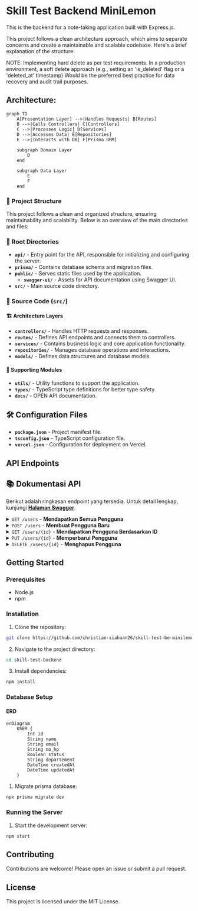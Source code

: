 # Skill Test Backend MiniLemon

This is the backend for a note-taking application built with Express.js.

This project follows a clean architecture approach, which aims to separate concerns and create a maintainable and scalable codebase. Here's a brief explanation of the structure:

NOTE: Implementing hard delete as per test requirements.
In a production environment, a soft delete approach (e.g., setting an 'is_deleted' flag or a 'deleted_at' timestamp)
Would be the preferred best practice for data recovery and audit trail purposes.

## Architecture:
```mermaid
graph TD
    A[Presentation Layer] -->|Handles Requests| B[Routes]
    B -->|Calls Controllers| C[Controllers]
    C -->|Processes Logic| D[Services]
    D -->|Accesses Data| E[Repositories]
    E -->|Interacts with DB| F[Prisma ORM]

    subgraph Domain Layer
        D
    end

    subgraph Data Layer
        E
        F
    end
```

### 📁 Project Structure  

This project follows a clean and organized structure, ensuring maintainability and scalability. Below is an overview of the main directories and files:  

### 📂 Root Directories  
- **`api/`** - Entry point for the API, responsible for initializing and configuring the server.  
- **`prisma/`** - Contains database schema and migration files.  
- **`public/`** - Serves static files used by the application.  
  - **`swagger-ui/`** - Assets for API documentation using Swagger UI.  
- **`src/`** - Main source code directory.  

### 📂 Source Code (`src/`)  
#### 🏗️ Architecture Layers  
- **`controllers/`** - Handles HTTP requests and responses.  
- **`routes/`** - Defines API endpoints and connects them to controllers.  
- **`services/`** - Contains business logic and core application functionality.  
- **`repositories/`** - Manages database operations and interactions.  
- **`models/`** - Defines data structures and database models.  

#### 🔧 Supporting Modules   
- **`utils/`** - Utility functions to support the application.  
- **`types/`** - TypeScript type definitions for better type safety.  
- **`docs/`** - OPEN API documentation.

## 🛠️ Configuration Files  
- **`package.json`** - Project manifest file.
- **`tsconfig.json`** - TypeScript configuration file.  
- **`vercel.json`** - Configuration for deployment on Vercel.  

## API Endpoints

## 📚 Dokumentasi API
Berikut adalah ringkasan endpoint yang tersedia. Untuk detail lengkap, kunjungi **[Halaman Swagger](https://skill-test-be-minilemon.vercel.app/api-docs)**.

<details>
<summary><code>GET /users</code> - <strong>Mendapatkan Semua Pengguna</strong></summary>

-   **Deskripsi:** Mengambil daftar semua pengguna yang ada di sistem.
-   **Headers:** `Authorization: Bearer <TOKEN>` (Wajib)
-   **Contoh cURL:**
    ```bash
    curl -X GET '[https://skill-test-be-minilemon.vercel.app/api/users](https://skill-test-be-minilemon.vercel.app/api/users)' \
    -H 'Authorization: Bearer <YOUR_JWT_TOKEN>'
    ```
</details>

<details>
<summary><code>POST /users</code> - <strong>Membuat Pengguna Baru</strong></summary>

-   **Deskripsi:** Mendaftarkan seorang pengguna baru ke dalam sistem.
-   **Request Body:** (`application/json`)
    ```json
    {
      "name": "John Doe",
      "email": "john.doe@example.com",
      "no_hp": "081234567890",
      "status": true,
      "departement": "Technology"
    }
    ```
-   **Contoh cURL:**
    ```bash
    curl -X POST '[https://skill-test-be-minilemon.vercel.app/api/users](https://skill-test-be-minilemon.vercel.app/api/users)' \
    -H 'Content-Type: application/json' \
    -d '{
          "name": "John Doe",
          "email": "john.doe@example.com",
          "no_hp": "081234567890",
          "status": true,
          "departement": "Technology"
        }'
    ```
</details>

<details>
<summary><code>GET /users/{id}</code> - <strong>Mendapatkan Pengguna Berdasarkan ID</strong></summary>

-   **Deskripsi:** Mengambil detail satu pengguna spesifik berdasarkan ID-nya.
-   **Headers:** `Authorization: Bearer <TOKEN>` (Wajib)
-   **Path Parameters:** `id` (integer) - ID unik dari pengguna.
-   **Contoh cURL:**
    ```bash
    curl -X GET '[https://skill-test-be-minilemon.vercel.app/api/users/1](https://skill-test-be-minilemon.vercel.app/api/users/1)' \
    -H 'Authorization: Bearer <YOUR_JWT_TOKEN>'
    ```
</details>

<details>
<summary><code>PUT /users/{id}</code> - <strong>Memperbarui Pengguna</strong></summary>

-   **Deskripsi:** Memperbarui data seorang pengguna spesifik berdasarkan ID-nya.
-   **Headers:** `Authorization: Bearer <TOKEN>` (Wajib)
-   **Path Parameters:** `id` (integer) - ID unik dari pengguna yang akan diperbarui.
-   **Request Body:** (`application/json`)
    ```json
    {
      "name": "John Doe Updated",
      "email": "john.doe.new@example.com",
      "no_hp": "081111111111",
      "status": false,
      "departement": "Marketing"
    }
    ```
-   **Contoh cURL:**
    ```bash
    curl -X PUT '[https://skill-test-be-minilemon.vercel.app/api/users/1](https://skill-test-be-minilemon.vercel.app/api/users/1)' \
    -H 'Authorization: Bearer <YOUR_JWT_TOKEN>' \
    -H 'Content-Type: application/json' \
    -d '{
          "name": "John Doe Updated",
          "status": false
        }'
    ```
</details>

<details>
<summary><code>DELETE /users/{id}</code> - <strong>Menghapus Pengguna</strong></summary>

-   **Deskripsi:** Menghapus seorang pengguna spesifik dari sistem berdasarkan ID-nya.
-   **Headers:** `Authorization: Bearer <TOKEN>` (Wajib)
-   **Path Parameters:** `id` (integer) - ID unik dari pengguna yang akan dihapus.
-   **Respons Sukses:** `204 No Content` (Tidak ada body respons).
-   **Contoh cURL:**
    ```bash
    curl -X DELETE '[https://skill-test-be-minilemon.vercel.app/api/users/1](https://skill-test-be-minilemon.vercel.app/api/users/1)' \
    -H 'Authorization: Bearer <YOUR_JWT_TOKEN>'
    ```
</details>

## Getting Started

### Prerequisites

- Node.js
- npm

### Installation

1. Clone the repository:

```sh
git clone https://github.com/christian-siahaan26/skill-test-be-minilemon
```

2. Navigate to the project directory:

```sh
cd skill-test-backend
```

3. Install dependencies:

```sh
npm install
```

### Database Setup

#### ERD

```mermaid
erDiagram
    USER {
        Int id
        String name
        String email
        String no_hp
        Boolean status
        String departement
        DateTime createdAt
        DateTime updatedAt
    }
```

1. Migrate prisma database:

```sh
npx prisma migrate dev
```

### Running the Server

1. Start the development server:

```sh
npm start
```

## Contributing

Contributions are welcome! Please open an issue or submit a pull request.

## License

This project is licensed under the MIT License.
